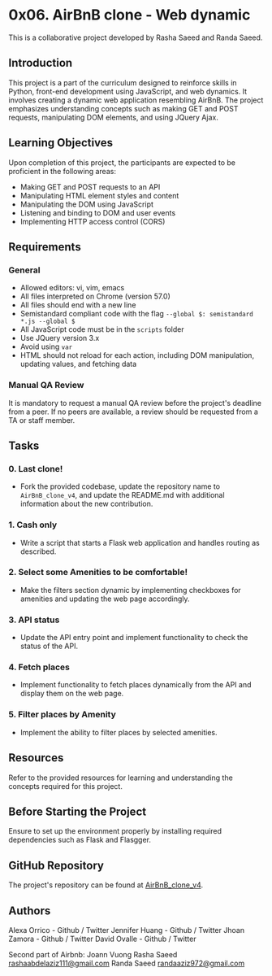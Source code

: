 # 0x06. AirBnB clone - Web dynamic

This is a collaborative project developed by Rasha Saeed and Randa Saeed.

## Introduction
This project is a part of the curriculum designed to reinforce skills in Python, front-end development using JavaScript, and web dynamics. It involves creating a dynamic web application resembling AirBnB. The project emphasizes understanding concepts such as making GET and POST requests, manipulating DOM elements, and using JQuery Ajax.

## Learning Objectives
Upon completion of this project, the participants are expected to be proficient in the following areas:
- Making GET and POST requests to an API
- Manipulating HTML element styles and content
- Manipulating the DOM using JavaScript
- Listening and binding to DOM and user events
- Implementing HTTP access control (CORS)

## Requirements
### General
- Allowed editors: vi, vim, emacs
- All files interpreted on Chrome (version 57.0)
- All files should end with a new line
- Semistandard compliant code with the flag `--global $: semistandard *.js --global $`
- All JavaScript code must be in the `scripts` folder
- Use JQuery version 3.x
- Avoid using `var`
- HTML should not reload for each action, including DOM manipulation, updating values, and fetching data

### Manual QA Review
It is mandatory to request a manual QA review before the project's deadline from a peer. If no peers are available, a review should be requested from a TA or staff member.

## Tasks
### 0. Last clone!
- Fork the provided codebase, update the repository name to `AirBnB_clone_v4`, and update the README.md with additional information about the new contribution.

### 1. Cash only
- Write a script that starts a Flask web application and handles routing as described.

### 2. Select some Amenities to be comfortable!
- Make the filters section dynamic by implementing checkboxes for amenities and updating the web page accordingly.

### 3. API status
- Update the API entry point and implement functionality to check the status of the API.

### 4. Fetch places
- Implement functionality to fetch places dynamically from the API and display them on the web page.

### 5. Filter places by Amenity
- Implement the ability to filter places by selected amenities.

## Resources
Refer to the provided resources for learning and understanding the concepts required for this project.

## Before Starting the Project
Ensure to set up the environment properly by installing required dependencies such as Flask and Flasgger.

## GitHub Repository
The project's repository can be found at [AirBnB_clone_v4](https://github.com/yourusername/AirBnB_clone_v4).

## Authors
Alexa Orrico - Github / Twitter
Jennifer Huang - Github / Twitter
Jhoan Zamora - Github / Twitter
David Ovalle - Github / Twitter

Second part of Airbnb: Joann Vuong
Rasha Saeed <rashaabdelaziz111@gmail.com>
Randa Saeed <randaaziz972@gmail.com>
